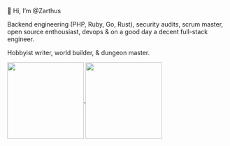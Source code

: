 
👋 Hi, I’m @Zarthus

Backend engineering (PHP, Ruby, Go, Rust), security audits, scrum master, open source enthousiast, devops & on a good day a decent full-stack engineer. 

Hobbyist writer, world builder, & dungeon master.

<a href="https://github.com/anuraghazra/github-readme-stats">
  <img align="center" src="https://github-readme-stats.vercel.app/api?username=zarthus&count_private=true&show_icons=true&theme=dracula" height="175px" />
</a>
<a href="https://github.com/anuraghazra/github-readme-stats">
  <img align="center" src="https://github-readme-stats.vercel.app/api/top-langs/?username=zarthus&layout=compact&langs_count=6&theme=dracula&exclude_repo=dotfiles" height="175px"  />
</a>
